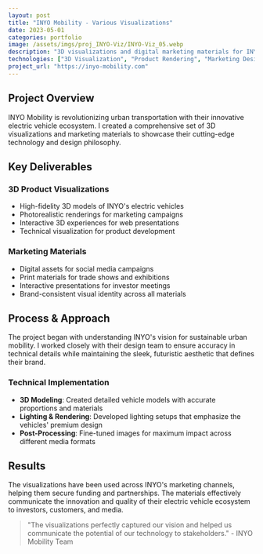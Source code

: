 ```yaml
---
layout: post
title: "INYO Mobility - Various Visualizations"
date: 2023-05-01
categories: portfolio
image: /assets/imgs/proj_INYO-Viz/INYO-Viz_05.webp
description: "3D visualizations and digital marketing materials for INYO Mobility's electric vehicle ecosystem"
technologies: ["3D Visualization", "Product Rendering", "Marketing Design", "Motion Graphics"]
project_url: "https://inyo-mobility.com"
---
```


## Project Overview

INYO Mobility is revolutionizing urban transportation with their innovative electric vehicle ecosystem. I created a comprehensive set of 3D visualizations and marketing materials to showcase their cutting-edge technology and design philosophy.

## Key Deliverables

### 3D Product Visualizations
- High-fidelity 3D models of INYO's electric vehicles
- Photorealistic renderings for marketing campaigns
- Interactive 3D experiences for web presentations
- Technical visualization for product development

### Marketing Materials
- Digital assets for social media campaigns
- Print materials for trade shows and exhibitions
- Interactive presentations for investor meetings
- Brand-consistent visual identity across all materials

## Process & Approach

The project began with understanding INYO's vision for sustainable urban mobility. I worked closely with their design team to ensure accuracy in technical details while maintaining the sleek, futuristic aesthetic that defines their brand.

### Technical Implementation
- **3D Modeling**: Created detailed vehicle models with accurate proportions and materials
- **Lighting & Rendering**: Developed lighting setups that emphasize the vehicles' premium design
- **Post-Processing**: Fine-tuned images for maximum impact across different media formats

## Results

The visualizations have been used across INYO's marketing channels, helping them secure funding and partnerships. The materials effectively communicate the innovation and quality of their electric vehicle ecosystem to investors, customers, and media.

> "The visualizations perfectly captured our vision and helped us communicate the potential of our technology to stakeholders." - INYO Mobility Team